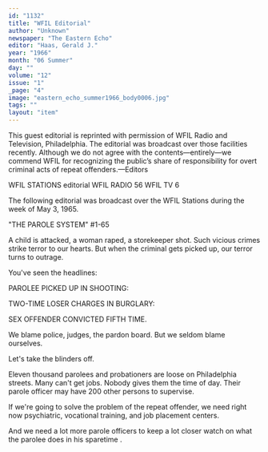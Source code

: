 ```yaml
---
id: "1132"
title: "WFIL Editorial"
author: "Unknown"
newspaper: "The Eastern Echo"
editor: "Haas, Gerald J."
year: "1966"
month: "06 Summer"
day: ""
volume: "12"
issue: "1"
_page: "4"
image: "eastern_echo_summer1966_body0006.jpg"
tags: ""
layout: "item"
---
```

This guest editorial is reprinted with permission of WFIL Radio and Television,
Philadelphia. The editorial was broadcast over those facilities recently. Although
we do not agree with the contents—entirely—we commend WFIL for recognizing the
public’s share of responsibility for overt criminal acts of repeat offenders.—Editors

WFIL STATIONS
editorial
WFIL RADIO 56
WFIL TV 6

The following editorial was broadcast over the WFIL Stations during the week
of May 3, 1965.

"THE PAROLE SYSTEM" #1-65

A child is attacked, a woman raped, a storekeeper shot. Such vicious crimes
strike terror to our hearts. But when the criminal gets picked up, our terror
turns to outrage.

You've seen the headlines:

PAROLEE PICKED UP IN SHOOTING:

TWO-TIME LOSER CHARGES IN BURGLARY:

SEX OFFENDER CONVICTED FIFTH TIME.

We blame police, judges, the pardon board. But we seldom blame ourselves.

Let's take the blinders off.

Eleven thousand parolees and probationers are loose on Philadelphia streets.
Many can't get jobs. Nobody gives them the time of day. Their parole officer
may have 200 other persons to supervise.

If we're going to solve the problem of the repeat offender, we need right now
psychiatric, vocational training, and job placement centers.

And we need a lot more parole officers to keep a lot closer watch on what the
parolee does in his sparetime .
